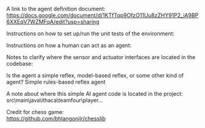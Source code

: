 A link to the agent definition document: https://docs.google.com/document/d/1KTfTqp9OfzO11Uu8zZHY91P2_iA9BP6XXEqV7WZMFqA/edit?usp=sharing

Instructions on how to set up/run the unit tests of the environment:

Instructions on how a human can act as an agent:

Notes to clarify where the sensor and actuator interfaces are located in the codebase:

Is the agent a simple reflex, model-based reflex, or some other kind of agent? Simple rules-based reflex agent

A note about where this simple AI agent code is located in the project:
src\main\java\ithaca\teamfour\player\...


Credit for chess game:   
https://github.com/bhlangonijr/chesslib

